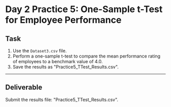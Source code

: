 # Day 2 Practice 5: One-Sample t-Test for Employee Performance

## Task
1. Use the `Dataset3.csv` file.
2. Perform a one-sample t-test to compare the mean performance rating of employees to a benchmark value of 4.0.
3. Save the results as "Practice5_TTest_Results.csv".

---

## Deliverable
Submit the results file: "Practice5_TTest_Results.csv".